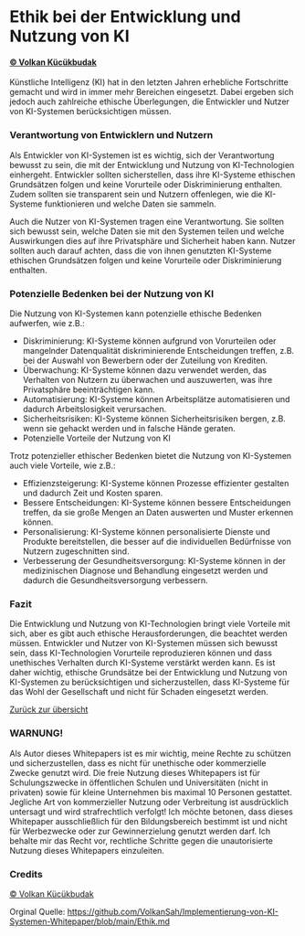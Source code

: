 # Ethik bei der Entwicklung und Nutzung von KI
#### [© Volkan Kücükbudak](https://github.com/volkansah)
Künstliche Intelligenz (KI) hat in den letzten Jahren erhebliche Fortschritte gemacht und wird in immer mehr Bereichen eingesetzt. Dabei ergeben sich jedoch auch zahlreiche ethische Überlegungen, die Entwickler und Nutzer von KI-Systemen berücksichtigen müssen.

### Verantwortung von Entwicklern und Nutzern
Als Entwickler von KI-Systemen ist es wichtig, sich der Verantwortung bewusst zu sein, die mit der Entwicklung und Nutzung von KI-Technologien einhergeht. Entwickler sollten sicherstellen, dass ihre KI-Systeme ethischen Grundsätzen folgen und keine Vorurteile oder Diskriminierung enthalten. Zudem sollten sie transparent sein und Nutzern offenlegen, wie die KI-Systeme funktionieren und welche Daten sie sammeln.

Auch die Nutzer von KI-Systemen tragen eine Verantwortung. Sie sollten sich bewusst sein, welche Daten sie mit den Systemen teilen und welche Auswirkungen dies auf ihre Privatsphäre und Sicherheit haben kann. Nutzer sollten auch darauf achten, dass die von ihnen genutzten KI-Systeme ethischen Grundsätzen folgen und keine Vorurteile oder Diskriminierung enthalten.

### Potenzielle Bedenken bei der Nutzung von KI
Die Nutzung von KI-Systemen kann potenzielle ethische Bedenken aufwerfen, wie z.B.:

- Diskriminierung: KI-Systeme können aufgrund von Vorurteilen oder mangelnder Datenqualität diskriminierende Entscheidungen treffen, z.B. bei der Auswahl von Bewerbern oder der Zuteilung von Krediten.
- Überwachung: KI-Systeme können dazu verwendet werden, das Verhalten von Nutzern zu überwachen und auszuwerten, was ihre Privatsphäre beeinträchtigen kann.
- Automatisierung: KI-Systeme können Arbeitsplätze automatisieren und dadurch Arbeitslosigkeit verursachen.
- Sicherheitsrisiken: KI-Systeme können Sicherheitsrisiken bergen, z.B. wenn sie gehackt werden und in falsche Hände geraten.
- Potenzielle Vorteile der Nutzung von KI

Trotz potenzieller ethischer Bedenken bietet die Nutzung von KI-Systemen auch viele Vorteile, wie z.B.:

- Effizienzsteigerung: KI-Systeme können Prozesse effizienter gestalten und dadurch Zeit und Kosten sparen.
- Bessere Entscheidungen: KI-Systeme können bessere Entscheidungen treffen, da sie große Mengen an Daten auswerten und Muster erkennen können.
- Personalisierung: KI-Systeme können personalisierte Dienste und Produkte bereitstellen, die besser auf die individuellen Bedürfnisse von Nutzern zugeschnitten sind.
- Verbesserung der Gesundheitsversorgung: KI-Systeme können in der medizinischen Diagnose und Behandlung eingesetzt werden und dadurch die Gesundheitsversorgung verbessern.

### Fazit

Die Entwicklung und Nutzung von KI-Technologien bringt viele Vorteile mit sich, aber es gibt auch ethische Herausforderungen, die beachtet werden müssen. Entwickler und Nutzer von KI-Systemen müssen sich bewusst sein, dass KI-Technologien Vorurteile reproduzieren können und dass unethisches Verhalten durch KI-Systeme verstärkt werden kann. Es ist daher wichtig, ethische Grundsätze bei der Entwicklung und Nutzung von KI-Systemen zu berücksichtigen und sicherzustellen, dass KI-Systeme für das Wohl der Gesellschaft und nicht für Schaden eingesetzt werden.


[Zurück zur übersicht](README.md#Themen)



### WARNUNG!
Als Autor dieses Whitepapers ist es mir wichtig, meine Rechte zu schützen und sicherzustellen, dass es nicht für unethische oder kommerzielle Zwecke genutzt wird. Die freie Nutzung dieses Whitepapers ist für Schulungszwecke in öffentlichen Schulen und Universitäten (nicht in privaten) sowie für kleine Unternehmen bis maximal 10 Personen gestattet. Jegliche Art von kommerzieller Nutzung oder Verbreitung ist ausdrücklich untersagt und wird strafrechtlich verfolgt! Ich möchte betonen, dass dieses Whitepaper ausschließlich für den Bildungsbereich bestimmt ist und nicht für Werbezwecke oder zur Gewinnerzielung genutzt werden darf. Ich behalte mir das Recht vor, rechtliche Schritte gegen die unautorisierte Nutzung dieses Whitepapers einzuleiten.

### Credits
[© Volkan Kücükbudak](https://github.com/volkansah)

Orginal Quelle:  https://github.com/VolkanSah/Implementierung-von-KI-Systemen-Whitepaper/blob/main/Ethik.md
